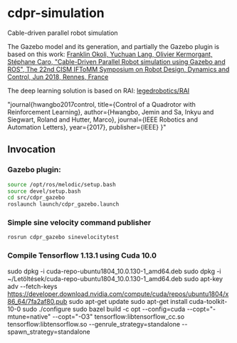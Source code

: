 # cdpr-simulation
Cable-driven parallel robot simulation

The Gazebo model and its generation, and partially the Gazebo plugin is based on this work: [Franklin Okoli, Yuchuan Lang, Olivier Kermorgant, Stéphane Caro, "Cable-Driven Parallel Robot simulation using Gazebo and ROS", The 22nd CISM IFToMM Symposium on Robot Design, Dynamics and Control, Jun 2018, Rennes, France ](https://hal.archives-ouvertes.fr/hal-01757531v1)

The deep learning solution is based on RAI:
[legedrobotics/RAI](https://bitbucket.org/leggedrobotics/rai/src/master/)

"journal{hwangbo2017control,
title={Control of a Quadrotor with Reinforcement Learning}, author={Hwangbo, Jemin and Sa, Inkyu and Siegwart, Roland and Hutter, Marco}, journal={IEEE Robotics and Automation Letters}, year={2017}, publisher={IEEE} }"

## Invocation

### Gazebo plugin:

```bash
source /opt/ros/melodic/setup.bash
source devel/setup.bash
cd src/cdpr_gazebo
roslaunch launch/cdpr_gazebo.launch
```

### Simple sine velocity command publisher


```bash
rosrun cdpr_gazebo sinevelocitytest
```

### Compile Tensorflow 1.13.1 using Cuda 10.0

sudo dpkg -i cuda-repo-ubuntu1804_10.0.130-1_amd64.deb
sudo dpkg -i ~/Letöltések/cuda-repo-ubuntu1804_10.0.130-1_amd64.deb
sudo apt-key adv --fetch-keys https://developer.download.nvidia.com/compute/cuda/repos/ubuntu1804/x86_64/7fa2af80.pub
sudo apt-get update
sudo apt-get install cuda-toolkit-10-0
sudo ./configure 
sudo bazel build -c opt --config=cuda --copt="-mtune=native" --copt="-O3" tensorflow:libtensorflow_cc.so tensorflow:libtensorflow.so --genrule_strategy=standalone --spawn_strategy=standalone

